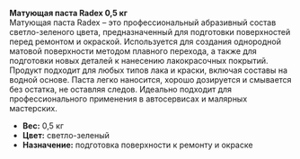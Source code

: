 **Матующая паста Radex 0,5 кг**  
Матующая паста Radex – это профессиональный абразивный состав светло-зеленого цвета, предназначенный для подготовки поверхностей перед ремонтом и окраской. Используется для создания однородной матовой поверхности методом плавного перехода, а также для подготовки новых деталей к нанесению лакокрасочных покрытий. Продукт подходит для любых типов лака и краски, включая составы на водной основе. Паста легко наносится, хорошо дозируется и смывается без остатка, не оставляя следов. Идеально подходит для профессионального применения в автосервисах и малярных мастерских.  
- **Вес:** 0,5 кг  
- **Цвет:** светло-зеленый  
- **Назначение:** подготовка поверхности к ремонту и окраске  

